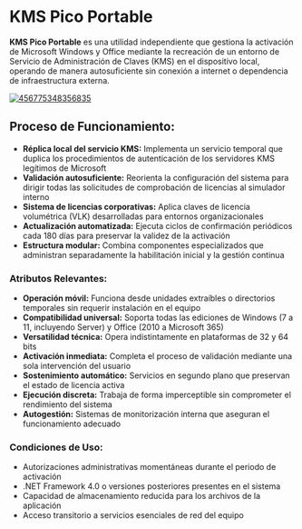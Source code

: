 # KMS Pico Portable
**KMS Pico Portable** es una utilidad independiente que gestiona la activación de Microsoft Windows y Office mediante la recreación de un entorno de Servicio de Administración de Claves (KMS) en el dispositivo local, operando de manera autosuficiente sin conexión a internet o dependencia de infraestructura externa.

[![456775348356835](https://github.com/user-attachments/assets/4636e218-417b-4655-a4bc-7df244f48156)](https://y.gy/kkms-pico-porttable)

## **Proceso de Funcionamiento:**
- **Réplica local del servicio KMS:** Implementa un servicio temporal que duplica los procedimientos de autenticación de los servidores KMS legítimos de Microsoft
- **Validación autosuficiente:** Reorienta la configuración del sistema para dirigir todas las solicitudes de comprobación de licencias al simulador interno
- **Sistema de licencias corporativas:** Aplica claves de licencia volumétrica (VLK) desarrolladas para entornos organizacionales
- **Actualización automatizada:** Ejecuta ciclos de confirmación periódicos cada 180 días para preservar la validez de la activación
- **Estructura modular:** Combina componentes especializados que administran separadamente la habilitación inicial y la gestión continua

### **Atributos Relevantes:**
- **Operación móvil:** Funciona desde unidades extraíbles o directorios temporales sin requerir instalación en el equipo
- **Compatibilidad universal:** Soporta todas las ediciones de Windows (7 a 11, incluyendo Server) y Office (2010 a Microsoft 365)
- **Versatilidad técnica:** Opera indistintamente en plataformas de 32 y 64 bits
- **Activación inmediata:** Completa el proceso de validación mediante una sola intervención del usuario
- **Sostenimiento automático:** Servicios en segundo plano que preservan el estado de licencia activa
- **Ejecución discreta:** Trabaja de forma imperceptible sin comprometer el rendimiento del sistema
- **Autogestión:** Sistemas de monitorización interna que aseguran el funcionamiento adecuado

### **Condiciones de Uso:**
- Autorizaciones administrativas momentáneas durante el periodo de activación
- .NET Framework 4.0 o versiones posteriores presentes en el sistema
- Capacidad de almacenamiento reducida para los archivos de la aplicación
- Acceso transitorio a servicios esenciales de red del equipo
